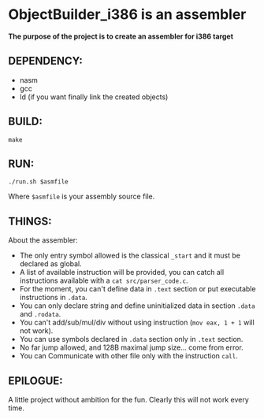 # ObjectBuilder_i386 is an assembler

**The purpose of the project is to create an assembler for i386 target**

## DEPENDENCY:
   * nasm
   * gcc
   * ld (if you want finally link the created objects)

## BUILD:

`make`

## RUN:

`./run.sh $asmfile`

Where `$asmfile` is your assembly source file.

## THINGS:

About the assembler:
  * The only entry symbol allowed is the classical `_start` and it must be declared as global.
  * A list of available instruction will be provided, you can catch all instructions available with a `cat src/parser_code.c`.
  * For the moment, you can't define data in `.text` section or put executable instructions in `.data`.
  * You can only declare string and define uninitialized data in section `.data` and `.rodata`.
  * You can't add/sub/mul/div without using instruction (`mov eax, 1 + 1` will not work).
  * You can use symbols declared in `.data` section only in `.text` section.
  * No far jump allowed, and 128B maximal jump size... come from error.
  * You can Communicate with other file only with the instruction `call`.

## EPILOGUE:

A little project without ambition for the fun. Clearly this will not work every time.
